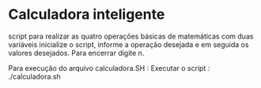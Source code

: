 # Calculadora inteligente
 script para realizar as quatro operações básicas de matemáticas com duas variáveis
inicialize o script, informe a operação desejada e em seguida os valores desejados. Para encerrar digite n.

Para execução do arquivo calculadora.SH :
Executar o script : ./calculadora.sh
